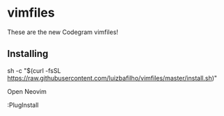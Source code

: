 # vimfiles

These are the new Codegram vimfiles!

## Installing

sh -c "$(curl -fsSL https://raw.githubusercontent.com/luizbafilho/vimfiles/master/install.sh)"

Open Neovim

:PlugInstall

